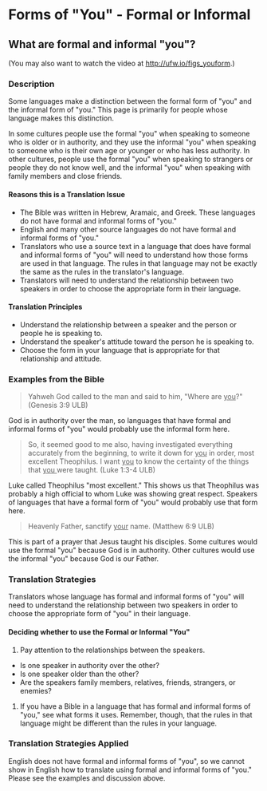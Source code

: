 # Forms of "You" - Formal or Informal #

## What are formal and informal "you"? ##


(You may also want to watch the video at http://ufw.io/figs_youform.)

### Description

Some languages make a distinction between the formal form of "you" and the informal form of "you."  This page is primarily for people whose language makes this distinction.

In some cultures people use the formal "you" when speaking to someone who is older or in authority, and they use the informal "you" when speaking to someone who is their own age or younger or who has less authority. In other cultures, people use the formal "you" when speaking to strangers or people they do not know well, and the informal "you" when speaking with family members and close friends.

#### Reasons this is a Translation Issue

* The Bible was written in Hebrew, Aramaic, and Greek. These languages do not have formal and informal forms of "you."
* English and many other source languages do not have formal and informal forms of "you."
* Translators who use a source text in a language that does have formal and informal forms of "you" will need to understand how those forms are used in that language.  The rules in that language may not be exactly the same as the rules in the translator's language.
* Translators will need to understand the relationship between two speakers in order to choose the appropriate form in their language.

#### Translation Principles

* Understand the relationship between a speaker and the person or people he is speaking to.
* Understand the speaker's attitude toward the person he is speaking to.
* Choose the form in your language that is appropriate for that relationship and attitude.

### Examples from the Bible

>Yahweh God called to the man and said to him, "Where are <u>you</u>?" (Genesis 3:9 ULB)

God is in authority over the man, so languages that have formal and informal forms of "you" would probably use the informal form here.
>So, it seemed good to me also, having investigated everything accurately from the beginning, to write it down for  <u>you</u> in order, most excellent Theophilus. I want  <u>you</u> to know the certainty of the things that  <u>you </u> were taught. (Luke 1:3-4 ULB)

Luke called Theophilus "most excellent." This shows us that Theophilus was probably a high official to whom Luke was showing great respect. Speakers of languages that have a formal form of "you" would probably use that form here.
>Heavenly Father, sanctify <u>your</u> name. (Matthew 6:9 ULB)

This is part of a prayer that Jesus taught his disciples. Some cultures  would use the formal "you" because God is in authority. Other cultures would use the informal "you" because God is our Father.

### Translation Strategies

Translators whose language has formal and informal forms of "you" will need to understand the relationship between two speakers in order to choose the appropriate form of "you" in their language.

#### Deciding whether to use the Formal or Informal "You"

1. Pay attention to the relationships between the speakers.

  * Is one speaker in authority over the other?
  * Is one speaker older than the other?
  * Are the speakers family members, relatives, friends, strangers, or enemies?

1. If you have a Bible in a language that has formal and informal forms of "you," see what forms it uses. Remember, though, that the rules in that language might be different than the rules in your language.

### Translation Strategies Applied

English does not have formal and informal forms of "you", so we cannot show in English how to translate using formal and informal forms of "you." Please see the examples and discussion above.
